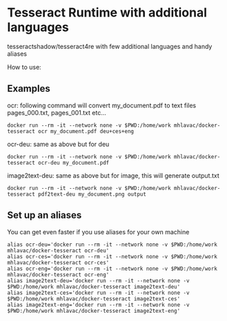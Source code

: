 # Tesseract Runtime with additional languages

tesseractshadow/tesseract4re with few additional languages and handy aliases

How to use:

## Examples

ocr: following command will convert my_document.pdf to text files pages_000.txt, pages_001.txt etc...
```
docker run --rm -it --network none -v $PWD:/home/work mhlavac/docker-tesseract ocr my_document.pdf deu+ces+eng 
```

ocr-deu: same as above but for deu
```
docker run --rm -it --network none -v $PWD:/home/work mhlavac/docker-tesseract ocr-deu my_document.pdf 
```

image2text-deu: same as above but for image, this will generate output.txt
```
docker run --rm -it --network none -v $PWD:/home/work mhlavac/docker-tesseract pdf2text-deu my_document.png output 
```

## Set up an aliases

You can get even faster if you use aliases for your own machine

```
alias ocr-deu='docker run --rm -it --network none -v $PWD:/home/work mhlavac/docker-tesseract ocr-deu'
alias ocr-ces='docker run --rm -it --network none -v $PWD:/home/work mhlavac/docker-tesseract ocr-ces'
alias ocr-eng='docker run --rm -it --network none -v $PWD:/home/work mhlavac/docker-tesseract ocr-eng'
alias image2text-deu='docker run --rm -it --network none -v $PWD:/home/work mhlavac/docker-tesseract image2text-deu'
alias image2text-ces='docker run --rm -it --network none -v $PWD:/home/work mhlavac/docker-tesseract image2text-ces'
alias image2text-eng='docker run --rm -it --network none -v $PWD:/home/work mhlavac/docker-tesseract image2text-eng'
```
